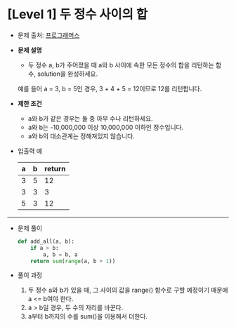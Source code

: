 # [Level 1] 두 정수 사이의 합

- 문제 출처: [프로그래머스](https://programmers.co.kr/learn/courses/30/lessons/68644)



- **문제 설명**

  - 두 정수 a, b가 주어졌을 때 a와 b 사이에 속한 모든 정수의 합을 리턴하는 함수, solution을 완성하세요.

  예를 들어 a = 3, b = 5인 경우, 3 + 4 + 5 = 12이므로 12를 리턴합니다.

  

- **제한 조건**
  - a와 b가 같은 경우는 둘 중 아무 수나 리턴하세요.
  - a와 b는 -10,000,000 이상 10,000,000 이하인 정수입니다.
  - a와 b의 대소관계는 정해져있지 않습니다.



- 입출력 예

  | **a** | **b** | **return** |
  | ----- | ----- | ---------- |
  | 3     | 5     | 12         |
  | 3     | 3     | 3          |
  | 5     | 3     | 12         |

-----

- 문제 풀이

  ```python
  def add_all(a, b):
      if a > b:
          a, b = b, a
      return sum(range(a, b + 1))
  ```



- 풀이 과정
  1. 두 정수 a와 b가 있을 때, 그 사이의 값을 range() 함수로 구할 예정이기 때문에 a <= b여야 한다.
  2. a > b일 경우, 두 수의 자리를 바꾼다.
  3. a부터 b까지의 수를 sum()을 이용해서 더한다.